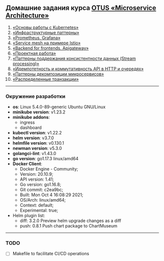 ## Домашние задания курса [OTUS «Microservice Architecture»](https://otus.ru/lessons/microservice-architecture/)

1) [«Основы работы с Kubernetes»](./hw01_k8s_basics)
2) [«Инфраструктурные паттерны»](./hw02_infra_patterns)
3) [«Prometheus. Grafana»](./hw03_prometheus_grafana)
4) [«Service mesh на примере Istio»](./hw04_service_mesh_istio)
5) [«Backend for frontends. Apigateway»](./hw05_api_gateway)
6) [«Проектная работа»](./hw06_final_project)
7) [«Паттерны поддержания консистентности данных (Stream processing)»](./hw07_stream_processing)
8) [«Идемпотетность и коммутативность API в HTTP и очередях»](./hw08_order_service)
9) [«Паттерны декомпозиции микросервисов»](./hw09_decomposition_patterns)
10) [«Распределенные транзакции»](./hw10_distributed_transactions)

---

### Окружение разработки

- **os**: Linux 5.4.0-89-generic Ubuntu GNU/Linux
- **minikube version**: v1.23.2
- **minikube addons**:
    - ingress
    - dashboard
- **kubectl version**:  v1.22.2
- **helm version**:  v3.7.0
- **helmfile version**:  v0.130.1
- **newman version**:  v5.3.0
- **golangci-lint**:  v1.43.0
- **go version**:  go1.17.3 linux/amd64
- **Docker Client**:
    - Docker Engine - Community;
    - Version:           20.10.9;
    - API version:       1.41;
    - Go version:        go1.16.8;
    - Git commit:        c2ea9bc;
    - Built:             Mon Oct 4 16:08:29 2021;
    - OS/Arch:           linux/amd64;
    - Context:           default;
    - Experimental:      true;
- Helm plugin list:
    - diff: 3.2.0 Preview helm upgrade changes as a diff
    - push: 0.8.1 Push chart package to ChartMuseum

---

### TODO

- [ ] Makefile to facilitate CI/CD operations
